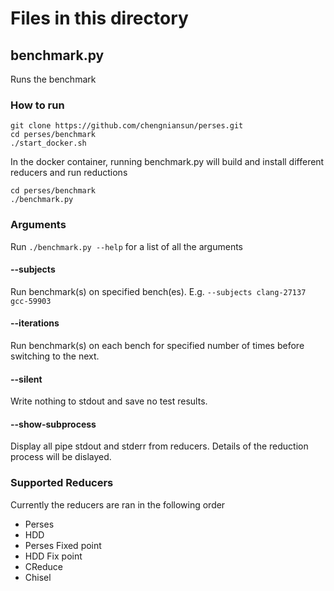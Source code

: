 # Files in this directory

## benchmark.py

Runs the benchmark 

### How to run

```shell
git clone https://github.com/chengniansun/perses.git
cd perses/benchmark
./start_docker.sh
```
In the docker container, running benchmark.py will build and install different reducers and run reductions
```shell
cd perses/benchmark
./benchmark.py
```

### Arguments
Run ```./benchmark.py --help``` for a list of all the arguments

#### --subjects
Run benchmark(s) on specified bench(es). E.g. ```--subjects clang-27137 gcc-59903```

#### --iterations
Run benchmark(s) on each bench for specified number of times before switching to the next.

#### --silent
Write nothing to stdout and save no test results.

#### --show-subprocess
Display all pipe stdout and stderr from reducers. Details of the reduction process will be dislayed.



### Supported Reducers
Currently the reducers are ran in the following order
* Perses
* HDD
* Perses Fixed point
* HDD Fix point
* CReduce
* Chisel
